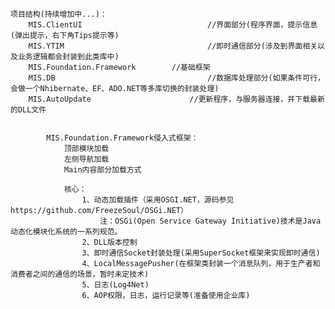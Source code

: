 ﻿
	

	项目结构(持续增加中...)：
		MIS.ClientUI							//界面部分(程序界面，提示信息(弹出提示，右下角Tips提示等)
		MIS.YTIM								//即时通信部分(涉及到界面相关以及业务逻辑都会封装到此类库中)
		MIS.Foundation.Framework		//基础框架
		MIS.DB									//数据库处理部分(如果条件可行，会做一个Nhibernate、EF、ADO.NET等多库切换的封装处理)
		MIS.AutoUpdate						//更新程序，与服务器连接，并下载最新的DLL文件


			MIS.Foundation.Framework侵入式框架：
				顶部模块加载
				左侧导航加载
				Main内容部分加载方式
				
				核心：
					1、动态加载插件（采用OSGI.NET，源码参见https://github.com/FreezeSoul/OSGi.NET） 
						注：OSGi(Open Service Gateway Initiative)技术是Java动态化模块化系统的一系列规范。
					2、DLL版本控制
					3、即时通信Socket封装处理(采用SuperSocket框架来实现即时通信)
					4、LocalMessagePusher(在框架类封装一个消息队列，用于生产者和消费者之间的通信的场景，暂时未定技术)
					5、日志(Log4Net) 
					6、AOP权限，日志，运行记录等(准备使用企业库)


	
